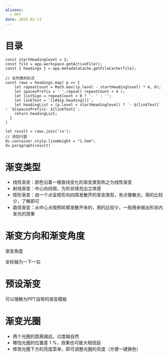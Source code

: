 ```yaml
---
aliases:
  - PPT
date: 2025-02-11
---
```


# 目录

```dataviewjs
const startHeadinglevel = 2;
const file = app.workspace.getActiveFile();
const { headings } = app.metadataCache.getFileCache(file);

// 全列表的形式
const raws = headings.map( p => {
    let repeatCount = Math.max((p.level - startHeadinglevel) * 4, 0);
    let spacesPrefix = ' '.repeat( repeatCount + 4 );
    let listSign = repeatCount > 0 ? '- ' : '';
    let linkText = `[[#${p.heading}]]`;
    let headingList = (p.level < startHeadinglevel) ? `- ${linkText}` : `${spacesPrefix}- ${linkText}`;
    return headingList;
  }
)

let result = raws.join('\n');
// 添加行距
dv.container.style.lineHeight = "1.5em";
dv.paragraph(result)
```

# 渐变类型

- 线性渐变：颜色沿着一根直线变化的渐变类型称之为线性渐变
- 射线渐变：中心向四周，为形状填充出立体感
- 矩形渐变：由一个点呈矩形向四周发散开的渐变类型，有点像散光，用的比较少，了解即可
- 路径渐变：从中心点按照轮廓发散开来的，用的比较少，一般用来做出形状内发光的效果

# 渐变方向和渐变角度

渐变角度

坐标轴为一下一右

# 预设渐变

可以理解为PPT自带的渐变模板

# 渐变光圈

- 两个光圈的距离越远，过度越自然
- 哪怕光圈的位置差 1 %，效果也可能大相径庭
- 修改光圈下方的亮度菜单，即可调整光圈的亮度（方便一键换色）